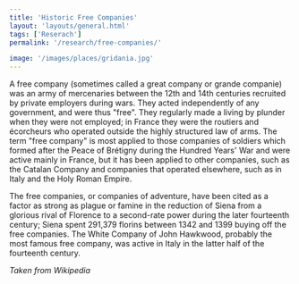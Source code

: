 ```yaml
---
title: 'Historic Free Companies'
layout: 'layouts/general.html'
tags: ['Reserach']
permalink: '/research/free-companies/'

image: '/images/places/gridania.jpg'
---
```


A free company (sometimes called a great company or grande companie) was an army of mercenaries between the 12th and 14th centuries recruited by private employers during wars. They acted independently of any government, and were thus "free". They regularly made a living by plunder when they were not employed; in France they were the routiers and écorcheurs who operated outside the highly structured law of arms. The term "free company" is most applied to those companies of soldiers which formed after the Peace of Brétigny during the Hundred Years' War and were active mainly in France, but it has been applied to other companies, such as the Catalan Company and companies that operated elsewhere, such as in Italy and the Holy Roman Empire.

The free companies, or companies of adventure, have been cited as a factor as strong as plague or famine in the reduction of Siena from a glorious rival of Florence to a second-rate power during the later fourteenth century; Siena spent 291,379 florins between 1342 and 1399 buying off the free companies. The White Company of John Hawkwood, probably the most famous free company, was active in Italy in the latter half of the fourteenth century.

*Taken from Wikipedia*